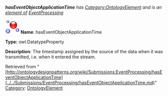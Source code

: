 ___hasEventObjectApplicationTime__ has [Category:OntologyElement](../../Category/OntologyElement.md "Category:OntologyElement") and is an [element of](../../Property/ElementOf.md "Property:ElementOf") [EventProcessing](../../Submissions/EventProcessing.md "Submissions:EventProcessing")_


  




[![DatatypeProperty](../../images/thumb/a/a5/DatatypeProperty.gif/45px-DatatypeProperty.gif)](../../Image/DatatypeProperty.gif.md "DatatypeProperty")
__Name__: hasEventObjectApplicationTime 


__Type:__ owl:DatatypeProperty 


__Description__: The timestamp assigned by the source of the data when it was transmitted, i.e. when it entered the stream. 





Retrieved from "[http://ontologydesignpatterns.org/wiki/Submissions:EventProcessing/hasEventObjectApplicationTime](../../Submissions/EventProcessing/hasEventObjectApplicationTime.md)"
 [Category](http://ontologydesignpatterns.org/wiki/Special:Categories "Special:Categories"): [OntologyElement](../../Category/OntologyElement.md "Category:OntologyElement")